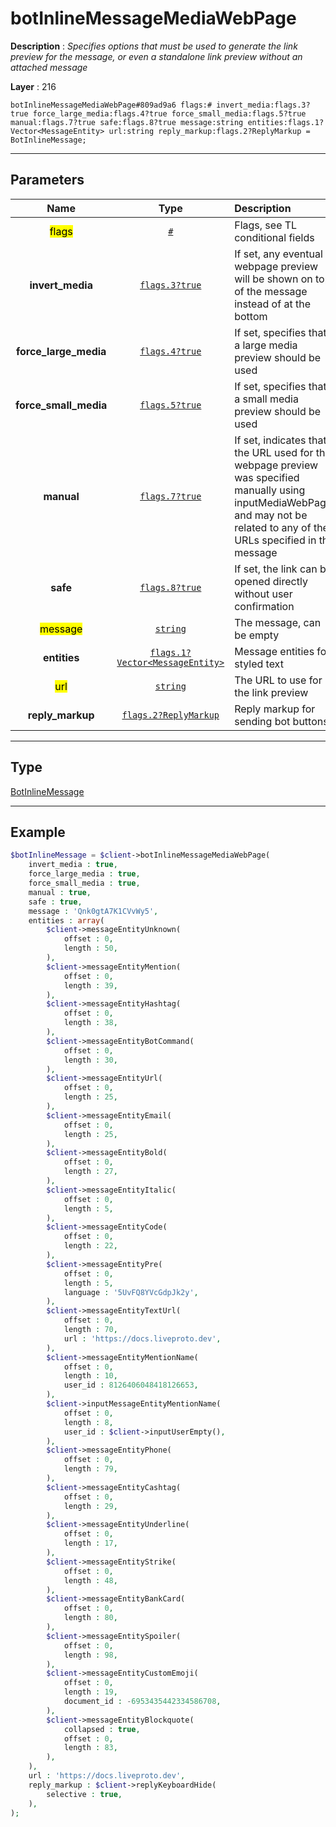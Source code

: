 # botInlineMessageMediaWebPage

**Description** : *Specifies options that must be used to generate the link preview for the message, or even a standalone link preview without an attached message*

**Layer** : 216

```tl
botInlineMessageMediaWebPage#809ad9a6 flags:# invert_media:flags.3?true force_large_media:flags.4?true force_small_media:flags.5?true manual:flags.7?true safe:flags.8?true message:string entities:flags.1?Vector<MessageEntity> url:string reply_markup:flags.2?ReplyMarkup = BotInlineMessage;
```

---

## Parameters

| Name | Type | Description |
| :---: | :---: | :--- |
| <mark>flags</mark> | [`#`](type/#) | Flags, see TL conditional fields |
| **invert_media** | [`flags.3?true`](type/true) | If set, any eventual webpage preview will be shown on top of the message instead of at the bottom |
| **force_large_media** | [`flags.4?true`](type/true) | If set, specifies that a large media preview should be used |
| **force_small_media** | [`flags.5?true`](type/true) | If set, specifies that a small media preview should be used |
| **manual** | [`flags.7?true`](type/true) | If set, indicates that the URL used for the webpage preview was specified manually using inputMediaWebPage, and may not be related to any of the URLs specified in the message |
| **safe** | [`flags.8?true`](type/true) | If set, the link can be opened directly without user confirmation |
| <mark>message</mark> | [`string`](type/string) | The message, can be empty |
| **entities** | [`flags.1?Vector<MessageEntity>`](type/MessageEntity) | Message entities for styled text |
| <mark>url</mark> | [`string`](type/string) | The URL to use for the link preview |
| **reply_markup** | [`flags.2?ReplyMarkup`](type/ReplyMarkup) | Reply markup for sending bot buttons |

---

## Type

[BotInlineMessage](type/BotInlineMessage)

---

## Example

```php
$botInlineMessage = $client->botInlineMessageMediaWebPage(
	invert_media : true,
	force_large_media : true,
	force_small_media : true,
	manual : true,
	safe : true,
	message : 'Qnk0gtA7K1CVvWy5',
	entities : array(
		$client->messageEntityUnknown(
			offset : 0,
			length : 50,
		),
		$client->messageEntityMention(
			offset : 0,
			length : 39,
		),
		$client->messageEntityHashtag(
			offset : 0,
			length : 38,
		),
		$client->messageEntityBotCommand(
			offset : 0,
			length : 30,
		),
		$client->messageEntityUrl(
			offset : 0,
			length : 25,
		),
		$client->messageEntityEmail(
			offset : 0,
			length : 25,
		),
		$client->messageEntityBold(
			offset : 0,
			length : 27,
		),
		$client->messageEntityItalic(
			offset : 0,
			length : 5,
		),
		$client->messageEntityCode(
			offset : 0,
			length : 22,
		),
		$client->messageEntityPre(
			offset : 0,
			length : 5,
			language : '5UvFQ8YVcGdpJk2y',
		),
		$client->messageEntityTextUrl(
			offset : 0,
			length : 70,
			url : 'https://docs.liveproto.dev',
		),
		$client->messageEntityMentionName(
			offset : 0,
			length : 10,
			user_id : 8126406048418126653,
		),
		$client->inputMessageEntityMentionName(
			offset : 0,
			length : 8,
			user_id : $client->inputUserEmpty(),
		),
		$client->messageEntityPhone(
			offset : 0,
			length : 79,
		),
		$client->messageEntityCashtag(
			offset : 0,
			length : 29,
		),
		$client->messageEntityUnderline(
			offset : 0,
			length : 17,
		),
		$client->messageEntityStrike(
			offset : 0,
			length : 48,
		),
		$client->messageEntityBankCard(
			offset : 0,
			length : 80,
		),
		$client->messageEntitySpoiler(
			offset : 0,
			length : 98,
		),
		$client->messageEntityCustomEmoji(
			offset : 0,
			length : 19,
			document_id : -6953435442334586708,
		),
		$client->messageEntityBlockquote(
			collapsed : true,
			offset : 0,
			length : 83,
		),
	),
	url : 'https://docs.liveproto.dev',
	reply_markup : $client->replyKeyboardHide(
		selective : true,
	),
);
```